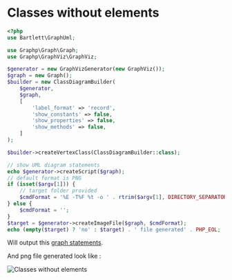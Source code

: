 # Classes without elements

```php
<?php
use Bartlett\GraphUml;

use Graphp\Graph\Graph;
use Graphp\GraphViz\GraphViz;

$generator = new GraphVizGenerator(new GraphViz());
$graph = new Graph();
$builder = new ClassDiagramBuilder(
    $generator,
    $graph,
    [
        'label_format' => 'record',
        'show_constants' => false,
        'show_properties' => false,
        'show_methods' => false,
    ]
);

$builder->createVertexClass(ClassDiagramBuilder::class);

// show UML diagram statements
echo $generator->createScript($graph);
// default format is PNG
if (isset($argv[1])) {
    // target folder provided
    $cmdFormat = '%E -T%F %t -o ' . rtrim($argv[1], DIRECTORY_SEPARATOR) . '/without_elements.graphviz.%F';
} else {
    $cmdFormat = '';
}
$target = $generator->createImageFile($graph, $cmdFormat);
echo (empty($target) ? 'no' : $target) . ' file generated' . PHP_EOL;
```

Will output this [graph statements](./without_elements.record.gv).

And png file generated look like :

![Classes without elements](./without_elements.graphviz.png)
